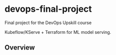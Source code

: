 # devops-final-project
Final project for the DevOps Upskill course

Kubeflow/KServe + Terraform for ML model serving.

## Overview

